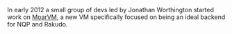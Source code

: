 In early 2012 a small group of devs led by Jonathan Worthington started work on [MoarVM](https://moarvm.org/), a new VM specifically focused on being an ideal backend for NQP and Rakudo.
